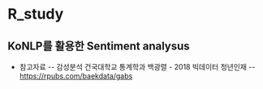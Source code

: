 # R_study

## KoNLP를 활용한 Sentiment analysus

- 참고자료
-- 감성분석 건국대학교 통계학과 백광렬 - 2018 빅데이터 청년인재
-- https://rpubs.com/baekdata/gabs
  
